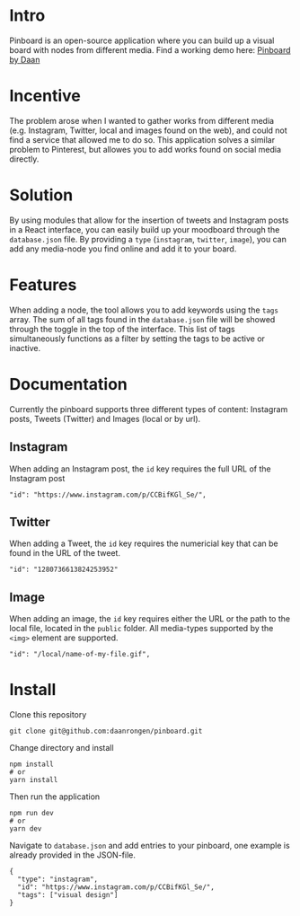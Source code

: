 # Intro

Pinboard is an open-source application where you can build up a visual board with nodes from different media. Find a working demo here: [Pinboard by Daan](https://my-pinboard.vercel.app/)

# Incentive

The problem arose when I wanted to gather works from different media (e.g. Instagram, Twitter, local and images found on the web), and could not find a service that allowed me to do so. This application solves a similar problem to Pinterest, but allowes you to add works found on social media directly.

# Solution

By using modules that allow for the insertion of tweets and Instagram posts in a React interface, you can easily build up your moodboard through the `database.json` file. By providing a `type` (`instagram`, `twitter`, `image`), you can add any media-node you find online and add it to your board.

# Features

When adding a node, the tool allows you to add keywords using the `tags` array. The sum of all tags found in the `database.json` file will be showed through the toggle in the top of the interface. This list of tags simultaneously functions as a filter by setting the tags to be active or inactive.

# Documentation

Currently the pinboard supports three different types of content: Instagram posts, Tweets (Twitter) and Images (local or by url).

## Instagram

When adding an Instagram post, the `id` key requires the full URL of the Instagram post

```
"id": "https://www.instagram.com/p/CCBifKGl_Se/",
```

## Twitter

When adding a Tweet, the `id` key requires the numericial key that can be found in the URL of the tweet.

```
"id": "1280736613824253952"
```

## Image

When adding an image, the `id` key requires either the URL or the path to the local file, located in the `public` folder. All media-types supported by the `<img>` element are supported.

```
"id": "/local/name-of-my-file.gif",
```

# Install

Clone this repository

```
git clone git@github.com:daanrongen/pinboard.git
```

Change directory and install

```
npm install
# or
yarn install
```

Then run the application

```
npm run dev
# or
yarn dev
```

Navigate to `database.json` and add entries to your pinboard, one example is already provided in the JSON-file.

```
{
  "type": "instagram",
  "id": "https://www.instagram.com/p/CCBifKGl_Se/",
  "tags": ["visual design"]
}
```
